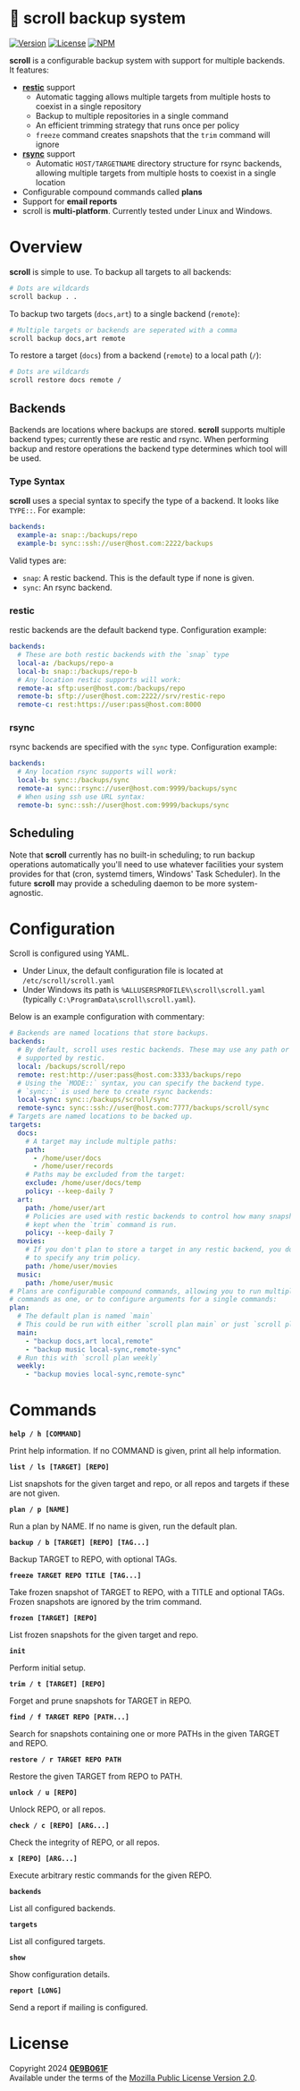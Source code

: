 # 📜 scroll backup system
[![Version][icon-ver]][repo]
[![License][icon-lic]][license]
[![NPM][icon-npm]][pkg]

**scroll** is a configurable backup system with support for multiple backends. It features:

* **[restic][restic]** support
  * Automatic tagging allows multiple targets from multiple hosts to coexist in a single repository
  * Backup to multiple repositories in a single command
  * An efficient trimming strategy that runs once per policy
  * `freeze` command creates snapshots that the `trim` command will ignore
* **[rsync][rsync]** support
  * Automatic `HOST/TARGETNAME` directory structure for rsync backends, allowing multiple targets from multiple hosts to coexist in a single location
* Configurable compound commands called **plans**
* Support for **email reports**
* scroll is **multi-platform**. Currently tested under Linux and Windows.

# Overview

**scroll** is simple to use. To backup all targets to all backends:

```sh
# Dots are wildcards
scroll backup . .
```

To backup two targets (`docs,art`) to a single backend (`remote`):

```sh
# Multiple targets or backends are seperated with a comma
scroll backup docs,art remote
```

To restore a target (`docs`) from a backend (`remote`) to a local path (`/`):

```sh
# Dots are wildcards
scroll restore docs remote /
```

## Backends

Backends are locations where backups are stored. **scroll** supports multiple backend types; currently these are restic and rsync. When performing backup and restore operations the backend type determines which tool will be used.

### Type Syntax

**scroll** uses a special syntax to specify the type of a backend. It looks like `TYPE::`. For example:
```yaml
backends:
  example-a: snap::/backups/repo
  example-b: sync::ssh://user@host.com:2222/backups
```

Valid types are:

* `snap`: A restic backend. This is the default type if none is given.
* `sync`: An rsync backend.

### restic

restic backends are the default backend type. Configuration example:

```yaml
backends:
  # These are both restic backends with the `snap` type
  local-a: /backups/repo-a
  local-b: snap::/backups/repo-b
  # Any location restic supports will work:
  remote-a: sftp:user@host.com:/backups/repo
  remote-b: sftp://user@host.com:2222//srv/restic-repo
  remote-c: rest:https://user:pass@host.com:8000
```

### rsync

rsync backends are specified with the `sync` type. Configuration example:

```yaml
backends:
  # Any location rsync supports will work:
  local-b: sync::/backups/sync
  remote-a: sync::rsync://user@host.com:9999/backups/sync
  # When using ssh use URL syntax:
  remote-b: sync::ssh://user@host.com:9999/backups/sync
```

## Scheduling

Note that **scroll** currently has no built-in scheduling; to run backup operations automatically you'll need to use whatever facilities your system provides for that (cron, systemd timers, Windows' Task Scheduler). In the future **scroll** may provide a scheduling daemon to be more system-agnostic.

# Configuration

Scroll is configured using YAML.

* Under Linux, the default configuration file is located at `/etc/scroll/scroll.yaml`
* Under Windows its path is `%ALLUSERSPROFILE%\scroll\scroll.yaml`<br/>
  (typically `C:\ProgramData\scroll\scroll.yaml`).

Below is an example configuration with commentary:

```yaml
# Backends are named locations that store backups.
backends:
  # By default, scroll uses restic backends. These may use any path or URL
  # supported by restic.
  local: /backups/scroll/repo
  remote: rest:http://user:pass@host.com:3333/backups/repo
  # Using the `MODE::` syntax, you can specify the backend type.
  # `sync::` is used here to create rsync backends:
  local-sync: sync::/backups/scroll/sync
  remote-sync: sync::ssh://user@host.com:7777/backups/scroll/sync
# Targets are named locations to be backed up.
targets:
  docs:
    # A target may include multiple paths:
    path:
      - /home/user/docs
      - /home/user/records
    # Paths may be excluded from the target:
    exclude: /home/user/docs/temp
    policy: --keep-daily 7
  art:
    path: /home/user/art
    # Policies are used with restic backends to control how many snapshots are
    # kept when the `trim` command is run.
    policy: --keep-daily 7
  movies:
    # If you don't plan to store a target in any restic backend, you don't need
    # to specify any trim policy.
    path: /home/user/movies
  music:
    path: /home/user/music
# Plans are configurable compound commands, allowing you to run multiple scroll
# commands as one, or to configure arguments for a single commands:
plan:
  # The default plan is named `main`
  # This could be run with either `scroll plan main` or just `scroll plan`
  main:
    - "backup docs,art local,remote"
    - "backup music local-sync,remote-sync"
  # Run this with `scroll plan weekly`
  weekly:
    - "backup movies local-sync,remote-sync"
```

# Commands

**`help / h [COMMAND]`**

Print help information. If no COMMAND is given, print all help information.

**`list / ls [TARGET] [REPO]`**

List snapshots for the given target and repo, or all repos and targets if these
are not given.

**`plan / p [NAME]`**

Run a plan by NAME. If no name is given, run the default plan.

**`backup / b [TARGET] [REPO] [TAG...]`**

Backup TARGET to REPO, with optional TAGs.

**`freeze TARGET REPO TITLE [TAG...]`**

Take frozen snapshot of TARGET to REPO, with a TITLE and optional TAGs. Frozen
snapshots are ignored by the trim command.

**`frozen [TARGET] [REPO]`**

List frozen snapshots for the given target and repo.

**`init`**

Perform initial setup.

**`trim / t [TARGET] [REPO]`**

Forget and prune snapshots for TARGET in REPO.

**`find / f TARGET REPO [PATH...]`**

Search for snapshots containing one or more PATHs in the given TARGET and REPO.

**`restore / r TARGET REPO PATH`**

Restore the given TARGET from REPO to PATH.

**`unlock / u [REPO]`**

Unlock REPO, or all repos.

**`check / c [REPO] [ARG...]`**

Check the integrity of REPO, or all repos.

**`x [REPO] [ARG...]`**

Execute arbitrary restic commands for the given REPO.

**`backends`**

List all configured backends.

**`targets`**

List all configured targets.

**`show`**

Show configuration details.

**`report [LONG]`**

Send a report if mailing is configured.

# License

Copyright 2024 **[0E9B061F][gh]**<br/>
Available under the terms of the [Mozilla Public License Version 2.0][license].


[gh]:https://github.com/0E9B061F
[repo]:https://github.com/0E9B061F/scroll
[license]:https://github.com/0E9B061F/scroll/blob/master/LICENSE
[pkg]:https://www.npmjs.com/package/scroll
[restic]:https://github.com/restic/restic
[rsync]:https://github.com/RsyncProject/rsync

[icon-ver]:https://img.shields.io/github/package-json/v/0E9B061F/scroll.svg?style=flat-square&logo=github&color=%236e7fd2
[icon-lic]:https://img.shields.io/github/license/0E9B061F/scroll.svg?style=flat-square&color=%236e7fd2
[icon-npm]:https://img.shields.io/npm/v/scroll-backup.svg?style=flat-square&logo=npm&color=%23de2657
